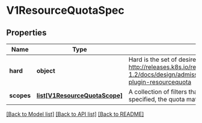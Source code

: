 # V1ResourceQuotaSpec

## Properties
Name | Type | Description | Notes
------------ | ------------- | ------------- | -------------
**hard** | **object** | Hard is the set of desired hard limits for each named resource. More info: http://releases.k8s.io/release-1.2/docs/design/admission_control_resource_quota.md#admissioncontrol-plugin-resourcequota | [optional] 
**scopes** | [**list[V1ResourceQuotaScope]**](V1ResourceQuotaScope.md) | A collection of filters that must match each object tracked by a quota. If not specified, the quota matches all objects. | [optional] 

[[Back to Model list]](../README.md#documentation-for-models) [[Back to API list]](../README.md#documentation-for-api-endpoints) [[Back to README]](../README.md)


